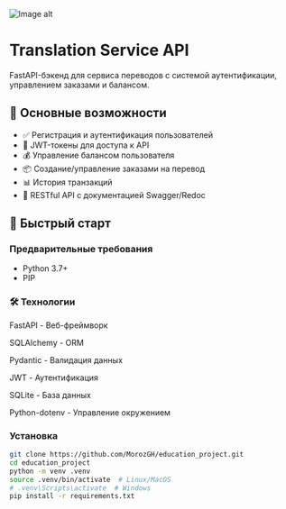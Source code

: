 ![Image alt](https://github.com/MorozGH/education_project/erd.jpg)

# Translation Service API

FastAPI-бэкенд для сервиса переводов с системой аутентификации, управлением заказами и балансом.

## 📌 Основные возможности

- ✅ Регистрация и аутентификация пользователей
- 🔐 JWT-токены для доступа к API
- 💰 Управление балансом пользователя
- 📦 Создание/управление заказами на перевод
- 📊 История транзакций
- 🔄 RESTful API с документацией Swagger/Redoc

## 🚀 Быстрый старт

### Предварительные требования
- Python 3.7+
- PIP

### 🛠 Технологии

FastAPI - Веб-фреймворк

SQLAlchemy - ORM

Pydantic - Валидация данных

JWT - Аутентификация

SQLite - База данных

Python-dotenv - Управление окружением

### Установка
```bash
git clone https://github.com/MorozGH/education_project.git
cd education_project
python -m venv .venv
source .venv/bin/activate  # Linux/MacOS
# .venv\Scripts\activate  # Windows
pip install -r requirements.txt